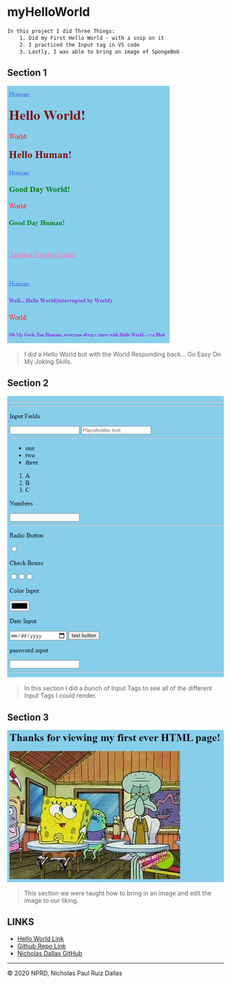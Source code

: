 # myHelloWorld

```
In this project I did Three Things: 
    1. Did my First Hello World - with a snip on it
    2. I practiced the Input tag in VS code
    3. Lastly, I was able to bring an image of SpongeBob 
```
## Section 1
![section1](./photos/section1.png)

>I did a Hello World but with the World Responding back... Go Easy On My Joking Skills.

## Section 2
![section2](./photos/section2.png)

>In this section I did a bunch of Input Tags to see all of the different Input Tags I could render.

## Section 3
![footer](./photos/footer.png)

>This section we were taught how to bring in an image and edit the image to our liking.


## LINKS

- [Hello World Link]()
- [Github Repo Link](https://github.com/nicholasd-uci/myHelloWorld)
- [Nicholas Dallas GitHub](https://github.com/nicholasd-uci)

- - -
© 2020 NPRD, Nicholas Paul Ruiz Dallas